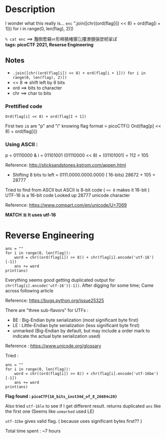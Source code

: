 # Description
I wonder what this really is... `enc` 
".join([chr((ord(flag[i]) << 8) + ord(flag[i + 1])) for i in range(0, len(flag), 2)])

`% cat enc` ==> 灩捯䍔䙻ㄶ形楴獟楮獴㌴摟潦弸弲㘶㠴挲ぽ <br>
**tags: picoCTF 2021, Reserse Engineering**

## Notes
- `.join([chr((ord(flag[i]) << 8) + ord(flag[i + 1])) for i in range(0, len(flag), 2)])`
- << 8 => shift left by 8 bits
- ord ==> bits to character
- chr ==> char to bits 

### Prettified code
```For I in range( 0, len(flag), 2)
Ord(flag[i] << 8) + ord(flag[I + 1])
```

First two `i`s are "p" and "i" knowing flag format = picoCTF{}
Ord(flag[p] << 8) + ord(flag[i])

### Using ASCII :
p = 01110000 & i = 01101001
(01110000 << 8) + (01101001)
= 112                    = 105

Reference: http://sticksandstones.kstrom.com/appen.html

- Shifting 8 bits to left = 0111.0000.0000.0000 ( 16-bits)
28672 + 105  = 28777

Tried to find from ASCII but ASCII is 8-bit code ( `<< 8` makes it 16-bit ) <br>
UTF-16 is a 16-bit code
Looked up 28777 unicode character

Reference: https://www.compart.com/en/unicode/U+7069

**MATCH** `灩`
**It uses utf-16**

# Reverse Engineering
```flag = "灩捯䍔䙻ㄶ形楴獟楮獴㌴摟潦弸弲㘶㠴挲ぽ"
ans = ""
for i in range(0, len(flag)):
    word = chr((ord(flag[i]) >> 8)) + chr(flag[i].encode('utf-16')[-1])
    ans += word
print(ans)
```

Everything seems good getting duplicated output for `chr(flag[i].encode('utf-16')[-1])`.
After digging for some time; Came across following article

Reference: https://bugs.python.org/issue25325

There are "three sub-flavors" for UTFs :
- BE : Big-Endian byte serialization (most significant byte first)
- LE : Little-Endian byte serialization (less significant byte first)
- unmarked (Big-Endian by default, but may include a order mark to indicate the actual byte serialization used)

Reference : https://www.unicode.org/glossary

Tried :

```flag = "灩捯䍔䙻ㄶ形楴獟楮獴㌴摟潦弸弲㘶㠴挲ぽ"
ans = ""
for i in range(0, len(flag)):
    word = chr((ord(flag[i]) >> 8)) + chr(flag[i].encode('utf-16be')[-1])
    ans += word
print(ans)
```

**Flag found : `picoCTF{16_bits_inst34d_of_8_26684c20}`**

Also tried `utf-16le` to see if I get different result.
returns duplicated `ans` like the first one (Seems like `unmarked` used LE)

`utf-32be` gives valid flag. ( because uses significant bytes first?? )

Total time spent : ~7 hours

